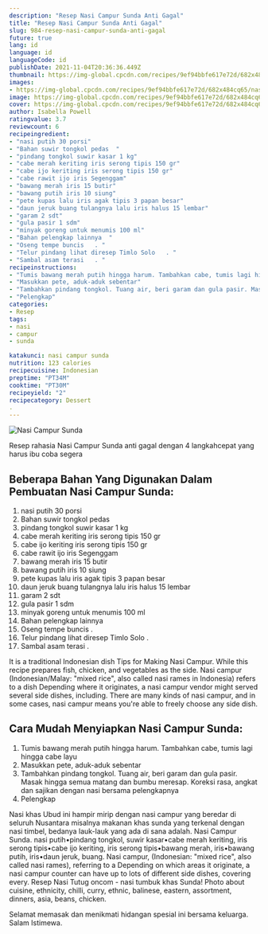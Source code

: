 ```yaml
---
description: "Resep Nasi Campur Sunda Anti Gagal"
title: "Resep Nasi Campur Sunda Anti Gagal"
slug: 984-resep-nasi-campur-sunda-anti-gagal
future: true
lang: id
language: id
languageCode: id
publishDate: 2021-11-04T20:36:36.449Z 
thumbnail: https://img-global.cpcdn.com/recipes/9ef94bbfe617e72d/682x484cq65/nasi-campur-sunda-foto-resep-utama.png
images:
- https://img-global.cpcdn.com/recipes/9ef94bbfe617e72d/682x484cq65/nasi-campur-sunda-foto-resep-utama.png
image: https://img-global.cpcdn.com/recipes/9ef94bbfe617e72d/682x484cq65/nasi-campur-sunda-foto-resep-utama.png
cover: https://img-global.cpcdn.com/recipes/9ef94bbfe617e72d/682x484cq65/nasi-campur-sunda-foto-resep-utama.png
author: Isabella Powell
ratingvalue: 3.7
reviewcount: 6
recipeingredient:
- "nasi putih 30 porsi"
- "Bahan suwir tongkol pedas  "
- "pindang tongkol suwir kasar 1 kg"
- "cabe merah keriting iris serong tipis 150 gr"
- "cabe ijo keriting iris serong tipis 150 gr"
- "cabe rawit ijo iris Segenggam"
- "bawang merah iris 15 butir"
- "bawang putih iris 10 siung"
- "pete kupas lalu iris agak tipis 3 papan besar"
- "daun jeruk buang tulangnya lalu iris halus 15 lembar"
- "garam 2 sdt"
- "gula pasir 1 sdm"
- "minyak goreng untuk menumis 100 ml"
- "Bahan pelengkap lainnya  "
- "Oseng tempe buncis   . "
- "Telur pindang lihat diresep Timlo Solo   . "
- "Sambal asam terasi   . "
recipeinstructions:
- "Tumis bawang merah putih hingga harum. Tambahkan cabe, tumis lagi hingga cabe layu"
- "Masukkan pete, aduk-aduk sebentar"
- "Tambahkan pindang tongkol. Tuang air, beri garam dan gula pasir. Masak hingga semua matang dan bumbu meresap. Koreksi rasa, angkat dan sajikan dengan nasi bersama pelengkapnya"
- "Pelengkap"
categories:
- Resep
tags:
- nasi
- campur
- sunda

katakunci: nasi campur sunda 
nutrition: 123 calories
recipecuisine: Indonesian
preptime: "PT34M"
cooktime: "PT30M"
recipeyield: "2"
recipecategory: Dessert
. 
---
```



![Nasi Campur Sunda](https://img-global.cpcdn.com/recipes/9ef94bbfe617e72d/682x484cq65/nasi-campur-sunda-foto-resep-utama.png)

Resep rahasia Nasi Campur Sunda  anti gagal dengan 4 langkahcepat yang harus ibu coba segera

<!--inarticleads1-->

## Beberapa Bahan Yang Digunakan Dalam Pembuatan Nasi Campur Sunda:

1. nasi putih 30 porsi
1. Bahan suwir tongkol pedas  
1. pindang tongkol suwir kasar 1 kg
1. cabe merah keriting iris serong tipis 150 gr
1. cabe ijo keriting iris serong tipis 150 gr
1. cabe rawit ijo iris Segenggam
1. bawang merah iris 15 butir
1. bawang putih iris 10 siung
1. pete kupas lalu iris agak tipis 3 papan besar
1. daun jeruk buang tulangnya lalu iris halus 15 lembar
1. garam 2 sdt
1. gula pasir 1 sdm
1. minyak goreng untuk menumis 100 ml
1. Bahan pelengkap lainnya  
1. Oseng tempe buncis   . 
1. Telur pindang lihat diresep Timlo Solo   . 
1. Sambal asam terasi   . 

It is a traditional Indonesian dish Tips for Making Nasi Campur. While this recipe prepares fish, chicken, and vegetables as the side. Nasi campur (Indonesian/Malay: &#34;mixed rice&#34;, also called nasi rames in Indonesia) refers to a dish Depending where it originates, a nasi campur vendor might served several side dishes, including. There are many kinds of nasi campur, and in some cases, nasi campur means you&#39;re able to freely choose any side dish. 

<!--inarticleads2-->

## Cara Mudah Menyiapkan Nasi Campur Sunda:

1. Tumis bawang merah putih hingga harum. Tambahkan cabe, tumis lagi hingga cabe layu
1. Masukkan pete, aduk-aduk sebentar
1. Tambahkan pindang tongkol. Tuang air, beri garam dan gula pasir. Masak hingga semua matang dan bumbu meresap. Koreksi rasa, angkat dan sajikan dengan nasi bersama pelengkapnya
1. Pelengkap


Nasi khas Ubud ini hampir mirip dengan nasi campur yang beredar di seluruh Nusantara misalnya makanan khas sunda yang terkenal dengan nasi timbel, bedanya lauk-lauk yang ada di sana adalah. Nasi Campur Sunda. nasi putih•pindang tongkol, suwir kasar•cabe merah keriting, iris serong tipis•cabe ijo keriting, iris serong tipis•bawang merah, iris•bawang putih, iris•daun jeruk, buang. Nasi campur, (Indonesian: &#34;mixed rice&#34;, also called nasi rames), referring to a Depending on which areas it originate, a nasi campur counter can have up to lots of different side dishes, covering every. Resep Nasi Tutug oncom - nasi tumbuk khas Sunda! Photo about cuisine, ethnicity, chilli, curry, ethnic, balinese, eastern, assortment, dinners, asia, beans, chicken. 

Selamat memasak dan menikmati hidangan spesial ini bersama keluarga. Salam Istimewa.
